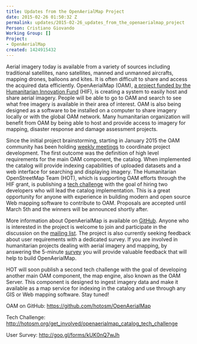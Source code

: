 ```yaml
---
title: Updates from the OpenAerialMap Project
date: 2015-02-26 01:50:32 Z
permalink: updates/2015-02-26_updates_from_the_openaerialmap_project
Person: Cristiano Giovando
Working Group: []
Project:
- OpenAerialMap
created: 1424915432
---
```


<p>Aerial imagery today is available from a variety of sources including traditional satellites, nano satellites, manned and unmanned aircrafts, mapping drones, balloons and kites. It is often difficult to share and access the acquired data efficiently. OpenAerialMap (OAM), <a href="http://www.elrha.org/projects/openaerialmap" target="_blank">a project funded by the Humanitarian Innovation Fund</a> (HIF), is creating a system to easily host and share aerial imagery. People will be able to go to OAM and search to see what free imagery is available in their area of interest. OAM is also being designed as a software to be installed on a computer to share imagery locally or with the global OAM network. Many humanitarian organization will benefit from OAM by being able to host and provide access to imagery for mapping, disaster response and damage assessment projects.</p><p>Since the initial project brainstorming, starting in January 2015 the OAM community has been holding <a href="https://github.com/hotosm/OpenAerialMap/wiki/Meetings" target="_blank">weekly meetings</a> to coordinate project development. The first outcome was the definition of high level requirements for the main OAM component, the catalog. When implemented the catalog will provide indexing capabilities of uploaded datasets and a web interface for searching and displaying imagery. The Humanitarian OpenStreetMap Team (HOT), which is supporting OAM efforts through the HIF grant, is publishing a <a href="http://hotosm.org/get_involved/openaerialmap_catalog_tech_challenge">tech challenge</a> with the goal of hiring two developers who will lead the catalog implementation. This is a great opportunity for anyone with experience in building modern and open source Web mapping software to contribute to OAM. Proposals are accepted until March 5th and the winners will be announced shortly after.</p><p>More information about OpenAerialMap is available on <a href="https://github.com/hotosm/OpenAerialMap" target="_blank">GitHub</a>. Anyone who is interested in the project is welcome to join and participate in the discussion on the <a href="https://groups.google.com/a/hotosm.org/forum/#!forum/openaerialmap" target="_blank">mailing list</a>. The project is also currently seeking feedback about user requirements with a dedicated survey. If you are involved in humanitarian projects dealing with aerial imagery and mapping, by answering the 5-minute <a href="http://goo.gl/forms/kUK0nQ7wJh" target="_blank">survey</a> you will provide valuable feedback that will help to build OpenAerialMap.</p><p>HOT will soon publish a second tech challenge with the goal of developing another main OAM component, the map engine, also known as the OAM Server. This component is designed to ingest imagery data and make it available as a map service for indexing in the catalog and use through any GIS or Web mapping software. Stay tuned!</p><p>OAM on GitHub: <a href="https://github.com/hotosm/OpenAerialMap" target="_blank">https://github.com/hotosm/OpenAerialMap</a>&nbsp;</p><p>Tech Challenge: <a href="http://hotosm.org/get_involved/openaerialmap_catalog_tech_challenge" target="_blank">http://hotosm.org/get_involved/openaerialmap_catalog_tech_challenge</a>&nbsp;</p><p>User Survey: <a href="http://goo.gl/forms/kUK0nQ7wJh" target="_blank">http://goo.gl/forms/kUK0nQ7wJh</a></p>
